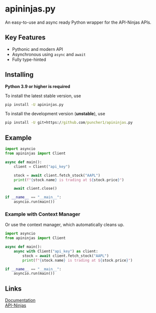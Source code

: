 # apininjas.py

An easy-to-use and async ready Python wrapper for the API-Ninjas APIs.


## Key Features

* Pythonic and modern API
* Asynchronous using `async` and `await`
* Fully type-hinted


## Installing

**Python 3.9 or higher is required**

To install the latest stable version, use
```cmd
pip install -U apininjas.py
```

To install the development version (**unstable**), use
```cmd
pip install -U git+https://github.com/puncher1/apininjas.py
```


## Example

```python
import asyncio
from apininjas import Client

async def main():
    client = Client("api_key")

    stock = await client.fetch_stock("AAPL")
    print(f"{stock.name} is trading at ${stock.price}")

    await client.close()

if __name__ == "__main__":
    asyncio.run(main())
```
### Example with Context Manager
Or use the context manager, which automatically cleans up.
```python
import asyncio
from apininjas import Client

async def main():
    async with Client("api_key") as client:
        stock = await client.fetch_stock("AAPL")
        print(f"{stock.name} is trading at ${stock.price}")

if __name__ == "__main__":
    asyncio.run(main())
```


## Links
[Documentation][1] <br>
[API-Ninjas][2]


[1]: https://apininjaspy.rtfd.org/latest
[2]: https://api-ninjas.com
